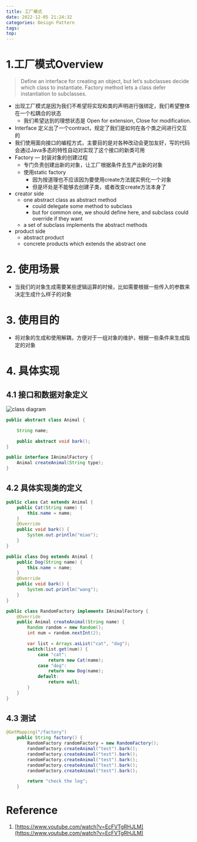 ```yaml
---
title: 工厂模式
date: 2022-12-05 21:24:32
categories: Design Pattern
tags:
top:
---
```

# 1.工厂模式Overview

> Define an interface for creating an object, but let’s subclasses decide which class to instantiate. Factory method lets a class defer instantiation to subclasses.
> 
- 出现工厂模式是因为我们不希望将实现和类的声明进行强绑定，我们希望整体在一个松耦合的状态
    - 我们希望达到的理想状态是 Open for extension, Close for modification.
- Interface 定义出了一个contract，规定了我们是如何在各个类之间进行交互的
- 我们使用面向接口的编程方式，主要目的是对各种改动会更加友好，写的代码会通过Java多态的特性自动对实现了这个接口的新类可用
- Factory — 封装对象的创建过程
    - 专门负责创建出新的对象，让工厂根据条件去生产出新的对象
    - 使用static factory
        - 因为按道理也不应该因为要使用create方法就实例化一个对象
        - 但是坏处是不能够去创建子类，或者改变create方法本身了
- creator side
    - one abstract class as abstract method
        - could delegate some method to subclass
        - but for common one, we should define here, and subclass could override if they want
    - a set of subclass implements the abstract methods
- product side
    - abstract product
    - concrete products which extends the abstract one

# 2. 使用场景

- 当我们的对象生成需要某些逻辑运算的时候，比如需要根据一些传入的参数来决定生成什么样子的对象

# 3. 使用目的

- 将对象的生成和使用解耦，方便对于一组对象的维护，根据一些条件来生成指定的对象

# 4. 具体实现

## 4.1 接口和数据对象定义

![class diagram](https://s2.loli.net/2022/12/05/irb9nDuMsw2lhBY.png)

```java
public abstract class Animal {

    String name;

    public abstract void bark();
}

public interface IAnimalFactory {
    Animal createAnimal(String type);
}
```

## 4.2 具体实现类的定义

```java
public class Cat extends Animal {
    public Cat(String name) {
        this.name = name;
    }
    @Override
    public void bark() {
        System.out.println("miao");
    }
}

public class Dog extends Animal {
    public Dog(String name) {
        this.name = name;
    }
    @Override
    public void bark() {
        System.out.println("wang");
    }
}

public class RandomFactory implements IAnimalFactory {
    @Override
    public Animal createAnimal(String name) {
        Random random = new Random();
        int num = random.nextInt(2);

        var list = Arrays.asList("cat", "dog");
        switch(list.get(num)) {
            case "cat":
                return new Cat(name);
            case "dog":
                return new Dog(name);
            default:
                return null;
        }
    }
}
```

## 4.3 测试

```java
@GetMapping("/factory")
    public String factory() {
        RandomFactory randomFactory = new RandomFactory();
        randomFactory.createAnimal("test").bark();
        randomFactory.createAnimal("test").bark();
        randomFactory.createAnimal("test").bark();
        randomFactory.createAnimal("test").bark();
        randomFactory.createAnimal("test").bark();

        return "check the log";
    }
```

# Reference

1. [https://www.youtube.com/watch?v=EcFVTgRHJLM](https://www.youtube.com/watch?v=EcFVTgRHJLM)
